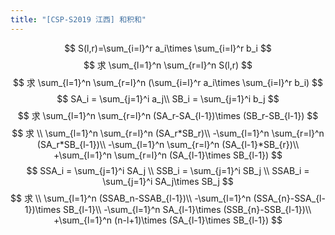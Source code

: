 ```yaml
---
title: "[CSP-S2019 江西] 和积和"
---
```


$$
S(l,r)=\sum_{i=l}^r a_i\times \sum_{i=l}^r b_i
$$
$$
求 \sum_{l=1}^n \sum_{r=l}^n S(l,r)
$$
$$
求 \sum_{l=1}^n \sum_{r=l}^n (\sum_{i=l}^r a_i\times \sum_{i=l}^r b_i)
$$
$$
SA_i = \sum_{j=1}^i a_j\\
SB_i = \sum_{j=1}^i b_j
$$
$$
求 \sum_{l=1}^n \sum_{r=l}^n (SA_r-SA_{l-1})\times (SB_r-SB_{l-1})
$$
$$
求 \\
\sum_{l=1}^n \sum_{r=l}^n (SA_r*SB_r)\\
-\sum_{l=1}^n \sum_{r=l}^n (SA_r*SB_{l-1})\\
-\sum_{l=1}^n \sum_{r=l}^n (SA_{l-1}*SB_{r})\\
+\sum_{l=1}^n \sum_{r=l}^n (SA_{l-1}\times SB_{l-1})
$$
$$
SSA_i = \sum_{j=1}^i SA_j \\
SSB_i = \sum_{j=1}^i SB_j \\
SSAB_i = \sum_{j=1}^i SA_j\times SB_j 
$$
$$
求 \\
\sum_{l=1}^n  (SSAB_n-SSAB_{l-1})\\
-\sum_{l=1}^n (SSA_{n}-SSA_{l-1})\times SB_{l-1}\\
-\sum_{l=1}^n SA_{l-1}\times (SSB_{n}-SSB_{l-1})\\
+\sum_{l=1}^n (n-l+1)\times (SA_{l-1}\times SB_{l-1})
$$











